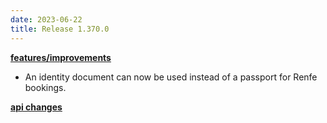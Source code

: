 ```yaml
---
date: 2023-06-22
title: Release 1.370.0
---
```


**<u>features/improvements</u>**

- An identity document can now be used instead of a passport for Renfe bookings.

**<u>api changes</u>**